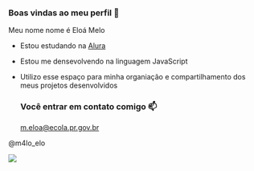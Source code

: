 ### Boas vindas ao meu perfil 💜

Meu nome nome é Eloá Melo

- Estou estudando na [Alura](https://www.alura.com.br)
- Estou me densevolvendo na linguagem JavaScript
- Utilizo esse espaço para minha organiação e compartilhamento dos meus projetos desenvolvidos

  ### Você entrar em contato comigo 📫

  m.eloa@ecola.pr.gov.br
  
 @m4lo_elo

![](https://media1.tenor.com/m/KOMN72qhJ-sAAAAC/haikyuu-hinata.gif)
 
